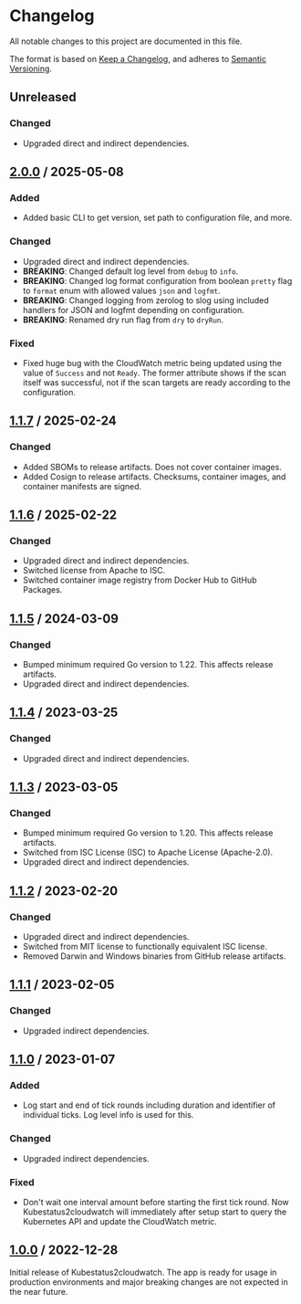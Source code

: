 # Changelog

All notable changes to this project are documented in this file.

The format is based on [Keep a Changelog](https://keepachangelog.com/en/1.1.0),
and adheres to [Semantic Versioning](https://semver.org/spec/v2.0.0).

## Unreleased

### Changed

- Upgraded direct and indirect dependencies.

## [2.0.0](https://github.com/trallnag/kubestatus2cloudwatch/compare/v1.1.7...v2.0.0) / 2025-05-08

### Added

- Added basic CLI to get version, set path to configuration file, and more.

### Changed

- Upgraded direct and indirect dependencies.
- **BREAKING**: Changed default log level from `debug` to `info`.
- **BREAKING**: Changed log format configuration from boolean `pretty` flag to
  `format` enum with allowed values `json` and `logfmt`.
- **BREAKING**: Changed logging from zerolog to slog using included handlers for
  JSON and logfmt depending on configuration.
- **BREAKING**: Renamed dry run flag from `dry` to `dryRun`.

### Fixed

- Fixed huge bug with the CloudWatch metric being updated using the value of
  `Success` and not `Ready`. The former attribute shows if the scan itself was
  successful, not if the scan targets are ready according to the configuration.

## [1.1.7](https://github.com/trallnag/kubestatus2cloudwatch/compare/v1.1.6...v1.1.7) / 2025-02-24

### Changed

- Added SBOMs to release artifacts. Does not cover container images.
- Added Cosign to release artifacts. Checksums, container images, and container
  manifests are signed.

## [1.1.6](https://github.com/trallnag/kubestatus2cloudwatch/compare/v1.1.5...v1.1.6) / 2025-02-22

### Changed

- Upgraded direct and indirect dependencies.
- Switched license from Apache to ISC.
- Switched container image registry from Docker Hub to GitHub Packages.

## [1.1.5](https://github.com/trallnag/kubestatus2cloudwatch/compare/v1.1.4...v1.1.5) / 2024-03-09

### Changed

- Bumped minimum required Go version to 1.22. This affects release artifacts.
- Upgraded direct and indirect dependencies.

## [1.1.4](https://github.com/trallnag/kubestatus2cloudwatch/compare/v1.1.3...v1.1.4) / 2023-03-25

### Changed

- Upgraded direct and indirect dependencies.

## [1.1.3](https://github.com/trallnag/kubestatus2cloudwatch/compare/v1.1.2...v1.1.3) / 2023-03-05

### Changed

- Bumped minimum required Go version to 1.20. This affects release artifacts.
- Switched from ISC License (ISC) to Apache License (Apache-2.0).
- Upgraded direct and indirect dependencies.

## [1.1.2](https://github.com/trallnag/kubestatus2cloudwatch/compare/v1.1.1...v1.1.2) / 2023-02-20

### Changed

- Upgraded direct and indirect dependencies.
- Switched from MIT license to functionally equivalent ISC license.
- Removed Darwin and Windows binaries from GitHub release artifacts.

## [1.1.1](https://github.com/trallnag/kubestatus2cloudwatch/compare/v1.1.0...v1.1.1) / 2023-02-05

### Changed

- Upgraded indirect dependencies.

## [1.1.0](https://github.com/trallnag/kubestatus2cloudwatch/compare/v1.0.0...v1.1.0) / 2023-01-07

### Added

- Log start and end of tick rounds including duration and identifier of
  individual ticks. Log level info is used for this.

### Changed

- Upgraded indirect dependencies.

### Fixed

- Don't wait one interval amount before starting the first tick round. Now
  Kubestatus2cloudwatch will immediately after setup start to query the
  Kubernetes API and update the CloudWatch metric.

## [1.0.0](https://github.com/trallnag/kubestatus2cloudwatch/compare/ed5965484226b6ef8b1a13de14c82c7b36d33d8d...v1.0.0) / 2022-12-28

Initial release of Kubestatus2cloudwatch. The app is ready for usage in
production environments and major breaking changes are not expected in the near
future.

